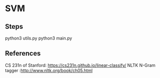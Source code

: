 # SVM

## Steps
python3 utils.py
python3 main.py

## References
CS 231n of Stanford: https://cs231n.github.io/linear-classify/
NLTK N-Gram tagger :http://www.nltk.org/book/ch05.html